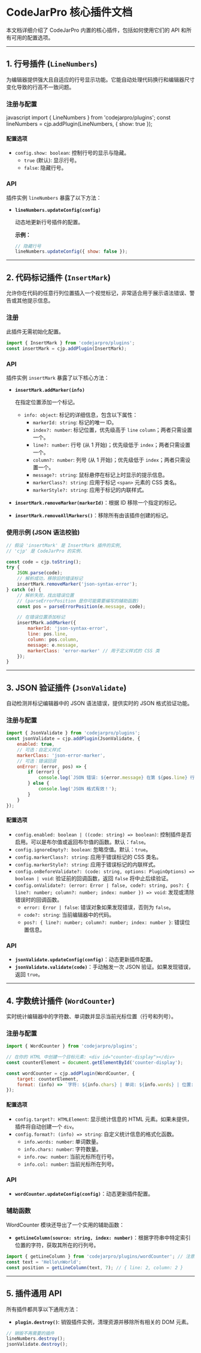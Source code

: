 # CodeJarPro 核心插件文档

本文档详细介绍了 CodeJarPro 内置的核心插件，包括如何使用它们的 API 和所有可用的配置选项。

---

## 1. 行号插件 (`LineNumbers`)

为编辑器提供强大且自适应的行号显示功能。它能自动处理代码换行和编辑器尺寸变化导致的行高不一致问题。

### 注册与配置

javascript
import { LineNumbers } from 'codejarpro/plugins';
const lineNumbers = cjp.addPlugin(LineNumbers, { show: true });

#### 配置选项

-   `config.show: boolean`: 控制行号的显示与隐藏。
    -   `true` (默认): 显示行号。
    -   `false`: 隐藏行号。

### API

插件实例 `lineNumbers` 暴露了以下方法：

-   **`lineNumbers.updateConfig(config)`**

    动态地更新行号插件的配置。

    **示例：**

    ```javascript
    // 隐藏行号
    lineNumbers.updateConfig({ show: false });
    ```

---

## 2\. 代码标记插件 (`InsertMark`)

允许你在代码的任意行列位置插入一个视觉标记，非常适合用于展示语法错误、警告或其他提示信息。

### 注册

此插件无需初始化配置。

```javascript
import { InsertMark } from 'codejarpro/plugins';
const insertMark = cjp.addPlugin(InsertMark);
```

### API

插件实例 `insertMark` 暴露了以下核心方法：

-   **`insertMark.addMarker(info)`**

    在指定位置添加一个标记。

    -   `info: object`: 标记的详细信息，包含以下属性：
        -   `markerId: string`: 标记的唯一 ID。
        -   `index?: number`: 标记位置，优先级高于 `line` `column`；两者只需设置一个。
        -   `line?: number`: 行号 (从 1 开始)；优先级低于 `index`；两者只需设置一个。
        -   `column?: number`: 列号 (从 1 开始)；优先级低于 `index`；两者只需设置一个。
        -   `message?: string`: 鼠标悬停在标记上时显示的提示信息。
        -   `markerClass?: string`: 应用于标记 `<span>` 元素的 CSS 类名。
        -   `markerStyle?: string`: 应用于标记的内联样式。

-   **`insertMark.removeMarker(markerId)`**：根据 ID 移除一个指定的标记。

-   **`insertMark.removeAllMarkers()`**：移除所有由该插件创建的标记。

### 使用示例 (JSON 语法校验)

```javascript
// 假设 'insertMark' 是 InsertMark 插件的实例,
// 'cjp' 是 CodeJarPro 的实例.

const code = cjp.toString();
try {
	JSON.parse(code);
	// 解析成功，移除旧的错误标记
	insertMark.removeMarker('json-syntax-error');
} catch (e) {
	// 解析失败，找出错误位置
	// (parseErrorPosition 是你可能需要编写的辅助函数)
	const pos = parseErrorPosition(e.message, code);

	// 在错误位置添加标记
	insertMark.addMarker({
		markerId: 'json-syntax-error',
		line: pos.line,
		column: pos.column,
		message: e.message,
		markerClass: 'error-marker' // 用于定义样式的 CSS 类
	});
}
```

---

## 3\. JSON 验证插件 (`JsonValidate`)

自动检测并标记编辑器中的 JSON 语法错误，提供实时的 JSON 格式验证功能。

### 注册与配置

```javascript
import { JsonValidate } from 'codejarpro/plugins';
const jsonValidate = cjp.addPlugin(JsonValidate, {
	enabled: true,
	// 可选：自定义样式
	markerClass: 'json-error-marker',
	// 可选：错误回调
	onError: (error, pos) => {
		if (error) {
			console.log(`JSON 错误: ${error.message} 在第 ${pos.line} 行`);
		} else {
			console.log('JSON 格式有效！');
		}
	}
});
```

#### 配置选项

-   `config.enabled: boolean | ((code: string) => boolean)`: 控制插件是否启用。可以是布尔值或返回布尔值的函数。默认：`false`。
-   `config.ignoreEmpty?: boolean`: 忽略空值。默认：`true`。
-   `config.markerClass?: string`: 应用于错误标记的 CSS 类名。
-   `config.markerStyle?: string`: 应用于错误标记的内联样式。
-   `config.onBeforeValidate?: (code: string, options: PluginOptions) => boolean | void`: 验证前的回调函数，返回 `false` 将中止后续验证。
-   `config.onValidate?: (error: Error | false, code?: string, pos?: { line?: number; column?: number; index: number }) => void`: 发现或清除错误时的回调函数。
    -   `error: Error | false`: 错误对象如果发现错误，否则为 `false`。
    -   `code?: string`: 当前编辑器中的代码。
    -   `pos?: { line?: number; column?: number; index: number }`: 错误位置信息。

### API

-   **`jsonValidate.updateConfig(config)`**：动态更新插件配置。
-   **`jsonValidate.validate(code)`**：手动触发一次 JSON 验证。如果发现错误，返回 `true`。

---

## 4\. 字数统计插件 (`WordCounter`)

实时统计编辑器中的字符数、单词数并显示当前光标位置（行号和列号）。

### 注册与配置

```javascript
import { WordCounter } from 'codejarpro/plugins';

// 在你的 HTML 中创建一个目标元素: <div id="counter-display"></div>
const counterElement = document.getElementById('counter-display');

const wordCounter = cjp.addPlugin(WordCounter, {
	target: counterElement,
	format: (info) => `字符: ${info.chars} | 单词: ${info.words} | 位置: ${info.row}:${info.col}`
});
```

#### 配置选项

-   `config.target?: HTMLElement`: 显示统计信息的 HTML 元素。如果未提供，插件将自动创建一个 `div`。
-   `config.format?: (info) => string`: 自定义统计信息的格式化函数。
    -   `info.words: number`: 单词数量。
    -   `info.chars: number`: 字符数量。
    -   `info.row: number`: 当前光标所在行号。
    -   `info.col: number`: 当前光标所在列号。

### API

-   **`wordCounter.updateConfig(config)`**：动态更新插件配置。

### 辅助函数

WordCounter 模块还导出了一个实用的辅助函数：

-   **`getLineColumn(source: string, index: number)`**：根据字符串中特定索引位置的字符，获取其所在的行列号。

```javascript
import { getLineColumn } from 'codejarpro/plugins/wordCounter'; // 注意导入路径
const text = 'Hello\nWorld';
const position = getLineColumn(text, 7); // { line: 2, column: 2 }
```

---

## 5\. 插件通用 API

所有插件都共享以下通用方法：

-   **`plugin.destroy()`**: 销毁插件实例，清理资源并移除所有相关的 DOM 元素。

```javascript
// 销毁不再需要的插件
lineNumbers.destroy();
jsonValidate.destroy();
```
